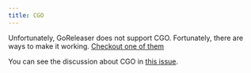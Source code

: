 ```yaml
---
title: CGO
---
```


Unfortunately, GoReleaser does not support CGO.
Fortunately, there are ways to make it working.
[Checkout one of them](/cookbooks/cgo-and-crosscompiling)

You can see the discussion about CGO in
[this issue](https://github.com/amane3/goreleaser/issues/708).

